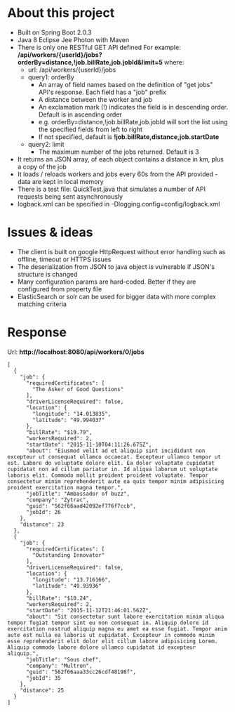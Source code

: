 # About this project

* Built on Spring Boot 2.0.3
* Java 8 Eclipse Jee Photon with Maven
* There is only one RESTful GET API defined
For example: **/api/workers/{userId}/jobs?orderBy=distance,!job.billRate,job.jobId&limit=5**
where:
    * url: /api/workers/{userId}/jobs
    * query1: orderBy
        * An array of field names based on the definition of "get jobs" API's response. Each field has a "job" prefix
        * A distance between the worker and job
        * An exclamation mark (!) indicates the field is in descending order. Default is in ascending order
        * e.g. orderBy=distance,!job.billRate,job.jobId will sort the list using the specified fields from left to right
        * If not specified, default is **!job.billRate,distance,job.startDate**
    * query2: limit
        * The maximum number of the jobs returned. Default is 3
* It returns an JSON array, of each object contains a distance in km, plus a copy of the job
* It loads / reloads workers and jobs every 60s from the API provided - data are kept in local memory
* There is a test file: QuickTest.java that simulates a number of API requests being sent asynchronously
* logback.xml can be specified in -Dlogging.config=config/logback.xml

# Issues & ideas

* The client is built on google HttpRequest without error handling such as offline, timeout or HTTPS issues
* The deserialization from JSON to java object is vulnerable if JSON's structure is changed
* Many configuration params are hard-coded. Better if they are configured from property file
* ElasticSearch or solr can be used for bigger data with more complex matching criteria

# Response

Url: **http://localhost:8080/api/workers/0/jobs**

```
[
  {
    "job": {
      "requiredCertificates": [
        "The Asker of Good Questions"
      ],
      "driverLicenseRequired": false,
      "location": {
        "longitude": "14.013835",
        "latitude": "49.994037"
      },
      "billRate": "$19.79",
      "workersRequired": 2,
      "startDate": "2015-11-10T04:11:26.675Z",
      "about": "Eiusmod velit ad et aliquip sint incididunt non excepteur ut consequat ullamco occaecat. Excepteur ullamco tempor ut est. Labore do voluptate dolore elit. Ea dolor voluptate cupidatat cupidatat non ad cillum pariatur in. Id aliqua laborum ut voluptate laboris elit. Commodo mollit proident proident voluptate. Tempor consectetur minim reprehenderit aute ea quis tempor minim adipisicing proident exercitation magna tempor.",
      "jobTitle": "Ambassador of buzz",
      "company": "Zytrac",
      "guid": "562f66aad42092ef776f7ccb",
      "jobId": 26
    },
    "distance": 23
  },
  {
    "job": {
      "requiredCertificates": [
        "Outstanding Innovator"
      ],
      "driverLicenseRequired": false,
      "location": {
        "longitude": "13.716166",
        "latitude": "49.93936"
      },
      "billRate": "$10.24",
      "workersRequired": 2,
      "startDate": "2015-11-12T21:46:01.562Z",
      "about": "Sit consectetur sunt labore exercitation minim aliqua tempor fugiat tempor sint eu non consequat in. Aliquip dolore id exercitation nostrud aliquip magna eu amet ea esse fugiat. Tempor anim aute est nulla ea laboris ut cupidatat. Excepteur in commodo minim esse reprehenderit elit dolor elit cillum labore adipisicing Lorem. Aliquip commodo labore dolore ullamco cupidatat id excepteur aliquip.",
      "jobTitle": "Sous chef",
      "company": "Multron",
      "guid": "562f66aaa33cc26cdf48198f",
      "jobId": 35
    },
    "distance": 25
  }
]
```

